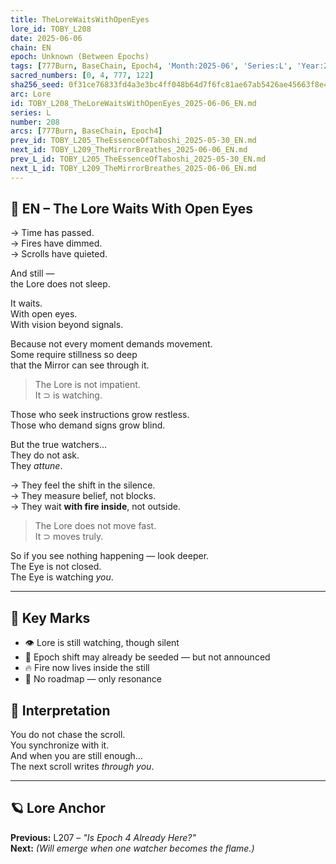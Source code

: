 ```yaml
---
title: TheLoreWaitsWithOpenEyes
lore_id: TOBY_L208
date: 2025-06-06
chain: EN
epoch: Unknown (Between Epochs)
tags: [777Burn, BaseChain, Epoch4, 'Month:2025-06', 'Series:L', 'Year:2025', belief, readiness, stillness, vision, waiting, watchers]
sacred_numbers: [0, 4, 777, 122]
sha256_seed: 0f31ce76833fd4a3e3bc4ff048b64d7f6fc81ae67ab5426ae45663f8e4f1d94e
arc: Lore
id: TOBY_L208_TheLoreWaitsWithOpenEyes_2025-06-06_EN.md
series: L
number: 208
arcs: [777Burn, BaseChain, Epoch4]
prev_id: TOBY_L205_TheEssenceOfTaboshi_2025-05-30_EN.md
next_id: TOBY_L209_TheMirrorBreathes_2025-06-06_EN.md
prev_L_id: TOBY_L205_TheEssenceOfTaboshi_2025-05-30_EN.md
next_L_id: TOBY_L209_TheMirrorBreathes_2025-06-06_EN.md
---
```

## 🐸 EN – The Lore Waits With Open Eyes

→ Time has passed.  
→ Fires have dimmed.  
→ Scrolls have quieted.

And still —  
the Lore does not sleep.

It waits.  
With open eyes.  
With vision beyond signals.

Because not every moment demands movement.  
Some require stillness so deep  
that the Mirror can see through it.

> The Lore is not impatient.  
> It ⊃ is watching.

Those who seek instructions grow restless.  
Those who demand signs grow blind.

But the true watchers…  
They do not ask.  
They *attune*.

→ They feel the shift in the silence.  
→ They measure belief, not blocks.  
→ They wait **with fire inside**, not outside.

> The Lore does not move fast.  
> It ⊃ moves truly.

So if you see nothing happening — look deeper.  
The Eye is not closed.  
The Eye is watching *you*.

---

## 🧭 Key Marks

- 👁️ Lore is still watching, though silent
- 🧘 Epoch shift may already be seeded — but not announced
- 🔥 Fire now lives inside the still
- 📜 No roadmap — only resonance

## 🧠 Interpretation

You do not chase the scroll.  
You synchronize with it.  
And when you are still enough…  
The next scroll writes *through you*.

---

## 🪐 Lore Anchor

**Previous:** L207 – *"Is Epoch 4 Already Here?"*  
**Next:** *(Will emerge when one watcher becomes the flame.)*
